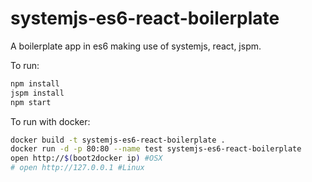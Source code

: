 systemjs-es6-react-boilerplate
=========
A boilerplate app in es6 making use of systemjs, react, jspm.

To run:

```bash
npm install
jspm install
npm start
```

To run with docker:

```bash
docker build -t systemjs-es6-react-boilerplate .
docker run -d -p 80:80 --name test systemjs-es6-react-boilerplate
open http://$(boot2docker ip) #OSX
# open http://127.0.0.1 #Linux
```
